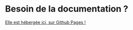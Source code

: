 Besoin de la documentation ?
============================

[Elle est hébergée ici, sur Github Pages !](https://sig14.github.io)
